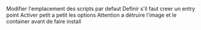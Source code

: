 

Modifier l'emplacement des scripts par defaut 
Definir s'il faut creer un entry point
Activer petit a petit les options
Attention a détruire l'image et le container avant de faire install

